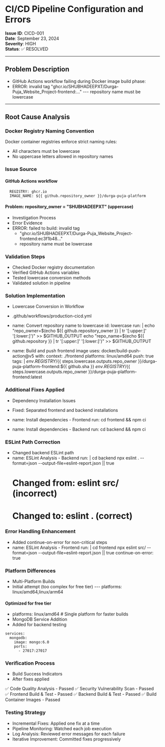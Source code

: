 # CI/CD Pipeline Configuration and Errors

**Issue ID**: CICD-001  
**Date**: September 23, 2024  
**Severity**: HIGH  
**Status**: ✅ RESOLVED

---

## Problem Description

- GitHub Actions workflow failing during Docker image build phase:
- ERROR: invalid tag "ghcr.io/SHUBHADEEPXT/Durga-Puja_Website_Project-frontend:..." --- repository name must be lowercase

---

## Root Cause Analysis

### Docker Registry Naming Convention
Docker container registries enforce strict naming rules:  
- All characters must be lowercase
- No uppercase letters allowed in repository names

### Issue Source

#### GitHub Actions workflow

```env:
  REGISTRY: ghcr.io
  IMAGE_NAME: ${{ github.repository_owner }}/durga-puja-platform
```
#### Problem: repository_owner = "SHUBHADEEPXT" (uppercase)
- Investigation Process
- Error Evidence
- ERROR: failed to build: invalid tag 
	- "ghcr.io/SHUBHADEEPXT/Durga-Puja_Website_Project-frontend:ec3f1b48..."
	- repository name must be lowercase

### Validation Steps
- Checked Docker registry documentation
- Verified GitHub Actions variables
- Tested lowercase conversion methods
- Validated solution in pipeline

### Solution Implementation
- Lowercase Conversion in Workflow
- .github/workflows/production-cicd.yml

- name: Convert repository name to lowercase
  id: lowercase
  run: |
    echo "repo_owner=$(echo ${{ github.repository_owner }} | tr '[:upper:]' '[:lower:]')" >> $GITHUB_OUTPUT
    echo "repo_name=$(echo ${{ github.repository }} | tr '[:upper:]' '[:lower:]')" >> $GITHUB_OUTPUT

- name: Build and push frontend image
  uses: docker/build-push-action@v5
  with:
    context: ./frontend
    platforms: linux/amd64
    push: true
    tags: |
      ${{ env.REGISTRY }}/${{ steps.lowercase.outputs.repo_owner }}/durga-puja-platform-frontend:${{ github.sha }}
      ${{ env.REGISTRY }}/${{ steps.lowercase.outputs.repo_owner }}/durga-puja-platform-frontend:latest

### Additional Fixes Applied
- Dependency Installation Issues
- Fixed: Separated frontend and backend installations

- name: Install dependencies - Frontend
  run: cd frontend && npm ci

- name: Install dependencies - Backend
  run: cd backend && npm ci

### ESLint Path Correction

- Changed backend ESLint path
- name: ESLint Analysis - Backend
  run: |
    cd backend
    npx eslint . --format=json --output-file=eslint-report.json || true
  # Changed from: eslint src/ (incorrect)
  # Changed to: eslint . (correct)

### Error Handling Enhancement

- Added continue-on-error for non-critical steps
- name: ESLint Analysis - Frontend
  run: |
    cd frontend
    npx eslint src/ --format=json --output-file=eslint-report.json || true
  continue-on-error: true

### Platform Differences
- Multi-Platform Builds
- Initial attempt (too complex for free tier) --- platforms: linux/amd64,linux/arm64

#### Optimized for free tier
- platforms: linux/amd64  # Single platform for faster builds
- MongoDB Service Addition
- Added for backend testing
```
services:
  mongodb:
    image: mongo:6.0
    ports:
      - 27017:27017
```

### Verification Process
- Build Success Indicators
- After fixes applied

✅ Code Quality Analysis - Passed
✅ Security Vulnerability Scan - Passed  
✅ Frontend Build & Test - Passed
✅ Backend Build & Test - Passed
✅ Build Container Images - Passed


### Testing Strategy
- Incremental Fixes: Applied one fix at a time
- Pipeline Monitoring: Watched each job execution
- Log Analysis: Reviewed error messages for each failure
- Iterative Improvement: Committed fixes progressively

